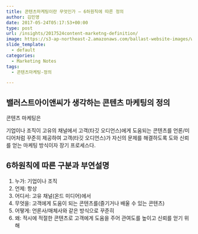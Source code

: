 ```yaml
---
title: 콘텐츠마케팅이란 무엇인가 – 6하원칙에 따른 정의
author: 김민영
date: 2017-05-24T05:17:53+00:00
type: post
url: /insights/2017524content-marketng-definition/
image: https://s3-ap-northeast-2.amazonaws.com/ballast-website-images/wp-content/uploads/2017/05/15110120/img-3.jpg
slide_template:
  - default
categories:
  - Marketing Notes
tags:
  - 콘텐츠마케팅-정의

---
```


## 밸러스트아이앤씨가 생각하는 콘텐츠 마케팅의 정의

콘텐츠 마케팅은

기업이나 조직이 고유의 채널에서 고객(타깃 오디언스)에게 도움되는 콘텐츠를 언론/미디어처럼 꾸준히 제공하여 고객(타깃 오디언스)가 자신의 문제를 해결하도록 도와 신뢰를 얻는 마케팅 방식이자 장기 프로세스다.

## 6하원칙에 따른 구분과 부연설명

  1. 누가: 기업이나 조직
  2. 언제: 항상
  3. 어디서: 고유 채널(온드 미디어)에서
  4. 무엇을: 고객에게 도움이 되는 콘텐츠를(즐기거나 배울 수 있는 콘텐츠)
  5. 어떻게: 언론사/매체사와 같은 방식으로 꾸준히
  6. 왜: 적시에 적절한 콘텐츠로 고객에게 도움을 주어 관여도를 높이고 신뢰를 얻기 위해

